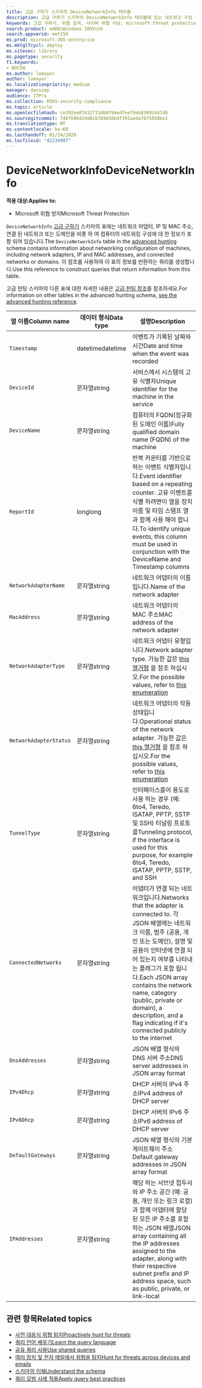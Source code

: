 ```yaml
---
title: 고급 구하기 스키마의 DeviceNetworkInfo 테이블
description: 고급 구하기 스키마의 DeviceNetworkInfo 테이블에 있는 네트워크 구성 정보에 대해 자세히 알아보기
keywords: 고급 구하기, 위협 검색, 사이버 위협 사냥, microsoft threat protection, microsoft 365, mtp, m365, 검색, 쿼리, 원격 분석, 스키마 참조, kusto, table, description, machinenetworkinfo, DeviceNetworkInfo, device machine, mac, ip, 어댑터, dns, dhcp, 게이트웨이, 터널
search.product: eADQiWindows 10XVcnh
search.appverid: met150
ms.prod: microsoft-365-enterprise
ms.mktglfcycl: deploy
ms.sitesec: library
ms.pagetype: security
f1.keywords:
- NOCSH
ms.author: lomayor
author: lomayor
ms.localizationpriority: medium
manager: dansimp
audience: ITPro
ms.collection: M365-security-compliance
ms.topic: article
ms.openlocfilehash: ce392ee074327114b0794edfeef9eb83091447d6
ms.sourcegitcommit: 74bf600424d0cb7b9d16b4f391aeda7875058be1
ms.translationtype: MT
ms.contentlocale: ko-KR
ms.lasthandoff: 02/24/2020
ms.locfileid: "42234997"
---
```

# <a name="devicenetworkinfo"></a><span data-ttu-id="ea235-104">DeviceNetworkInfo</span><span class="sxs-lookup"><span data-stu-id="ea235-104">DeviceNetworkInfo</span></span>

<span data-ttu-id="ea235-105">**적용 대상:**</span><span class="sxs-lookup"><span data-stu-id="ea235-105">**Applies to:**</span></span>
- <span data-ttu-id="ea235-106">Microsoft 위협 방지</span><span class="sxs-lookup"><span data-stu-id="ea235-106">Microsoft Threat Protection</span></span>



<span data-ttu-id="ea235-107">`DeviceNetworkInfo` [고급 구하기](advanced-hunting-overview.md) 스키마의 표에는 네트워크 어댑터, IP 및 MAC 주소, 연결 된 네트워크 또는 도메인을 비롯 하 여 컴퓨터의 네트워킹 구성에 대 한 정보가 포함 되어 있습니다.</span><span class="sxs-lookup"><span data-stu-id="ea235-107">The `DeviceNetworkInfo` table in the [advanced hunting](advanced-hunting-overview.md) schema contains information about networking configuration of machines, including network adapters, IP and MAC addresses, and connected networks or domains.</span></span> <span data-ttu-id="ea235-108">이 참조를 사용하여 이 표의 정보를 반환하는 쿼리를 생성합니다.</span><span class="sxs-lookup"><span data-stu-id="ea235-108">Use this reference to construct queries that return information from this table.</span></span>

<span data-ttu-id="ea235-109">고급 헌팅 스키마의 다른 표에 대한 자세한 내용은 [고급 헌팅 참조](advanced-hunting-schema-tables.md)를 참조하세요.</span><span class="sxs-lookup"><span data-stu-id="ea235-109">For information on other tables in the advanced hunting schema, [see the advanced hunting reference](advanced-hunting-schema-tables.md).</span></span>

| <span data-ttu-id="ea235-110">열 이름</span><span class="sxs-lookup"><span data-stu-id="ea235-110">Column name</span></span> | <span data-ttu-id="ea235-111">데이터 형식</span><span class="sxs-lookup"><span data-stu-id="ea235-111">Data type</span></span> | <span data-ttu-id="ea235-112">설명</span><span class="sxs-lookup"><span data-stu-id="ea235-112">Description</span></span> |
|-------------|-----------|-------------|
| `Timestamp` | <span data-ttu-id="ea235-113">datetime</span><span class="sxs-lookup"><span data-stu-id="ea235-113">datetime</span></span> | <span data-ttu-id="ea235-114">이벤트가 기록된 날짜와 시간</span><span class="sxs-lookup"><span data-stu-id="ea235-114">Date and time when the event was recorded</span></span> |
| `DeviceId` | <span data-ttu-id="ea235-115">문자열</span><span class="sxs-lookup"><span data-stu-id="ea235-115">string</span></span> | <span data-ttu-id="ea235-116">서비스에서 시스템의 고유 식별자</span><span class="sxs-lookup"><span data-stu-id="ea235-116">Unique identifier for the machine in the service</span></span> |
| `DeviceName` | <span data-ttu-id="ea235-117">문자열</span><span class="sxs-lookup"><span data-stu-id="ea235-117">string</span></span> | <span data-ttu-id="ea235-118">컴퓨터의 FQDN(정규화된 도메인 이름)</span><span class="sxs-lookup"><span data-stu-id="ea235-118">Fully qualified domain name (FQDN) of the machine</span></span> |
| `ReportId` | <span data-ttu-id="ea235-119">long</span><span class="sxs-lookup"><span data-stu-id="ea235-119">long</span></span> | <span data-ttu-id="ea235-120">반복 카운터를 기반으로 하는 이벤트 식별자입니다.</span><span class="sxs-lookup"><span data-stu-id="ea235-120">Event identifier based on a repeating counter.</span></span> <span data-ttu-id="ea235-121">고유 이벤트를 식별 하려면이 열을 장치 이름 및 타임 스탬프 열과 함께 사용 해야 합니다.</span><span class="sxs-lookup"><span data-stu-id="ea235-121">To identify unique events, this column must be used in conjunction with the DeviceName and Timestamp columns</span></span> |
| `NetworkAdapterName` | <span data-ttu-id="ea235-122">문자열</span><span class="sxs-lookup"><span data-stu-id="ea235-122">string</span></span> | <span data-ttu-id="ea235-123">네트워크 어댑터의 이름입니다.</span><span class="sxs-lookup"><span data-stu-id="ea235-123">Name of the network adapter</span></span> |
| `MacAddress` | <span data-ttu-id="ea235-124">문자열</span><span class="sxs-lookup"><span data-stu-id="ea235-124">string</span></span> | <span data-ttu-id="ea235-125">네트워크 어댑터의 MAC 주소</span><span class="sxs-lookup"><span data-stu-id="ea235-125">MAC address of the network adapter</span></span> |
| `NetworkAdapterType` | <span data-ttu-id="ea235-126">문자열</span><span class="sxs-lookup"><span data-stu-id="ea235-126">string</span></span> | <span data-ttu-id="ea235-127">네트워크 어댑터 유형입니다.</span><span class="sxs-lookup"><span data-stu-id="ea235-127">Network adapter type.</span></span> <span data-ttu-id="ea235-128">가능한 값은 [this 열거형](https://docs.microsoft.com/dotnet/api/system.net.networkinformation.networkinterfacetype?view=netframework-4.7.2) 을 참조 하십시오.</span><span class="sxs-lookup"><span data-stu-id="ea235-128">For the possible values, refer to [this enumeration](https://docs.microsoft.com/dotnet/api/system.net.networkinformation.networkinterfacetype?view=netframework-4.7.2)</span></span> |
| `NetworkAdapterStatus` | <span data-ttu-id="ea235-129">문자열</span><span class="sxs-lookup"><span data-stu-id="ea235-129">string</span></span> | <span data-ttu-id="ea235-130">네트워크 어댑터의 작동 상태입니다.</span><span class="sxs-lookup"><span data-stu-id="ea235-130">Operational status of the network adapter.</span></span> <span data-ttu-id="ea235-131">가능한 값은 [this 열거형](https://docs.microsoft.com/dotnet/api/system.net.networkinformation.operationalstatus?view=netframework-4.7.2) 을 참조 하십시오.</span><span class="sxs-lookup"><span data-stu-id="ea235-131">For the possible values, refer to [this enumeration](https://docs.microsoft.com/dotnet/api/system.net.networkinformation.operationalstatus?view=netframework-4.7.2)</span></span> |
| `TunnelType` | <span data-ttu-id="ea235-132">문자열</span><span class="sxs-lookup"><span data-stu-id="ea235-132">string</span></span> | <span data-ttu-id="ea235-133">인터페이스를이 용도로 사용 하는 경우 (예: 6to4, Teredo, ISATAP, PPTP, SSTP 및 SSH) 터널링 프로토콜</span><span class="sxs-lookup"><span data-stu-id="ea235-133">Tunneling protocol, if the interface is used for this purpose, for example 6to4, Teredo, ISATAP, PPTP, SSTP, and SSH</span></span> |
| `ConnectedNetworks` | <span data-ttu-id="ea235-134">문자열</span><span class="sxs-lookup"><span data-stu-id="ea235-134">string</span></span> | <span data-ttu-id="ea235-135">어댑터가 연결 되는 네트워크입니다.</span><span class="sxs-lookup"><span data-stu-id="ea235-135">Networks that the adapter is connected to.</span></span> <span data-ttu-id="ea235-136">각 JSON 배열에는 네트워크 이름, 범주 (공용, 개인 또는 도메인), 설명 및 공용이 인터넷에 연결 되어 있는지 여부를 나타내는 플래그가 포함 됩니다.</span><span class="sxs-lookup"><span data-stu-id="ea235-136">Each JSON array contains the network name, category (public, private or domain), a description, and a flag indicating if it's connected publicly to the internet</span></span> |
| `DnsAddresses` | <span data-ttu-id="ea235-137">문자열</span><span class="sxs-lookup"><span data-stu-id="ea235-137">string</span></span> | <span data-ttu-id="ea235-138">JSON 배열 형식의 DNS 서버 주소</span><span class="sxs-lookup"><span data-stu-id="ea235-138">DNS server addresses in JSON array format</span></span> |
| `IPv4Dhcp` | <span data-ttu-id="ea235-139">문자열</span><span class="sxs-lookup"><span data-stu-id="ea235-139">string</span></span> | <span data-ttu-id="ea235-140">DHCP 서버의 IPv4 주소</span><span class="sxs-lookup"><span data-stu-id="ea235-140">IPv4 address of DHCP server</span></span> |
| `IPv6Dhcp` | <span data-ttu-id="ea235-141">문자열</span><span class="sxs-lookup"><span data-stu-id="ea235-141">string</span></span> | <span data-ttu-id="ea235-142">DHCP 서버의 IPv6 주소</span><span class="sxs-lookup"><span data-stu-id="ea235-142">IPv6 address of DHCP server</span></span> |
| `DefaultGateways` | <span data-ttu-id="ea235-143">문자열</span><span class="sxs-lookup"><span data-stu-id="ea235-143">string</span></span> | <span data-ttu-id="ea235-144">JSON 배열 형식의 기본 게이트웨이 주소</span><span class="sxs-lookup"><span data-stu-id="ea235-144">Default gateway addresses in JSON array format</span></span> |
| `IPAddresses` | <span data-ttu-id="ea235-145">문자열</span><span class="sxs-lookup"><span data-stu-id="ea235-145">string</span></span> | <span data-ttu-id="ea235-146">해당 하는 서브넷 접두사와 IP 주소 공간 (예: 공용, 개인 또는 링크 로컬)과 함께 어댑터에 할당 된 모든 IP 주소를 포함 하는 JSON 배열</span><span class="sxs-lookup"><span data-stu-id="ea235-146">JSON array containing all the IP addresses assigned to the adapter, along with their respective subnet prefix and IP address space, such as public, private, or link-local</span></span> |

## <a name="related-topics"></a><span data-ttu-id="ea235-147">관련 항목</span><span class="sxs-lookup"><span data-stu-id="ea235-147">Related topics</span></span>
- [<span data-ttu-id="ea235-148">사전 대응식 위협 탐지</span><span class="sxs-lookup"><span data-stu-id="ea235-148">Proactively hunt for threats</span></span>](advanced-hunting-overview.md)
- [<span data-ttu-id="ea235-149">쿼리 언어 배우기</span><span class="sxs-lookup"><span data-stu-id="ea235-149">Learn the query language</span></span>](advanced-hunting-query-language.md)
- [<span data-ttu-id="ea235-150">공유 쿼리 사용</span><span class="sxs-lookup"><span data-stu-id="ea235-150">Use shared queries</span></span>](advanced-hunting-shared-queries.md)
- [<span data-ttu-id="ea235-151">여러 장치 및 전자 메일에서 위협을 탐지</span><span class="sxs-lookup"><span data-stu-id="ea235-151">Hunt for threats across devices and emails</span></span>](advanced-hunting-query-emails-devices.md)
- [<span data-ttu-id="ea235-152">스키마의 이해</span><span class="sxs-lookup"><span data-stu-id="ea235-152">Understand the schema</span></span>](advanced-hunting-schema-tables.md)
- [<span data-ttu-id="ea235-153">쿼리 모범 사례 적용</span><span class="sxs-lookup"><span data-stu-id="ea235-153">Apply query best practices</span></span>](advanced-hunting-best-practices.md)
